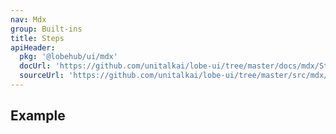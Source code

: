```yaml
---
nav: Mdx
group: Built-ins
title: Steps
apiHeader:
  pkg: '@lobehub/ui/mdx'
  docUrl: 'https://github.com/unitalkai/lobe-ui/tree/master/docs/mdx/Steps/index.md'
  sourceUrl: 'https://github.com/unitalkai/lobe-ui/tree/master/src/mdx/Steps/index.tsx'
---
```


## Example

<code src="./demos/index.tsx" ></code>
